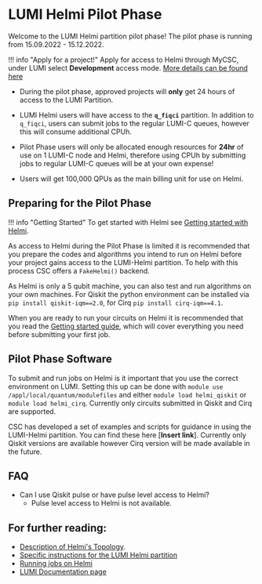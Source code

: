 # LUMI Helmi Pilot Phase 


Welcome to the LUMI Helmi partition pilot phase! The pilot phase is running from 15.09.2022 - 15.12.2022.  


!!! info "Apply for a project!"
	Apply for access to Helmi through MyCSC, under LUMI select **Development** access mode.
	[More details can be found here](../helmi_accounts/)

* During the pilot phase, approved projects will **only** get 24 hours of access to the LUMI Partition.

* LUMI Helmi users will have access to the **`q_fiqci`** partition. In addition to `q_fiqci`, users can submit jobs to the regular LUMI-C queues, however this will consume additional CPUh. 

* Pilot Phase users will only be allocated enough resources for **24hr** of use on 1 LUMI-C node and Helmi, therefore using CPUh by submitting jobs to regular LUMI-C queues will be at your own expense! 

* Users will get 100,000 QPUs as the main billing unit for use on Helmi. 


## Preparing for the Pilot Phase

!!! info "Getting Started"
	To get started with Helmi see
	[Getting started with Helmi](../helmi_quick/). 


As access to Helmi during the Pilot Phase is limited it is recommended that you prepare the codes and algorithms you intend to run on Helmi before your project gains access to the LUMI-Helmi partition. To help with this process CSC offers a `FakeHelmi()` backend.

<!-- * [Kvasi](../../kvasi/kvasi/) - the Quantum Learning Machine (Currently does not offer Qiskit support, Kvasi can be accessed through LUMI in the future)
	* Kvasi runs [myQLM](https://myqlm.github.io/) which provides interoperability with Qiskit, OpenQASM and Cirq. 

* [Mahti](/computing/systems-mahti/) through `module load qiskit` and loading of the IQM Qiskit environment through creation of your own python environment.
	* `python -m venv .python_envs/qiskit-iqm`
	* `. /.python_envs/qiskit-iqm/bin/activate`
	* `pip install qiskit-iqm==2.0` or `pip install cirq-iqm==4.1`
	* You will need a separate project with Mahti access.
	* Installation with [Tykky](../../../computing/containers/tykky/) is recommended.  -->


As Helmi is only a 5 qubit machine, you can also test and run algorithms on your own machines. For Qiskit the python environment can be installed via `pip install qiskit-iqm==2.0`, for Cirq `pip install cirq-iqm==4.1`. 

When you are ready to run your circuits on Helmi it is recommended that you read the [Getting started guide](../helmi_quick/), which will cover everything you need before submitting your first job. 


## Pilot Phase Software

To submit and run jobs on Helmi is it important that you use the correct environment on LUMI. Setting this up can be done with `module use /appl/local/quantum/modulefiles` and either `module load helmi_qiskit` or `module load helmi_cirq`. Currently only circuits submitted in Qiskit and Cirq are supported. 

CSC has developed a set of examples and scripts for guidance in using the LUMI-Helmi partition. You can find these here [**Insert link**]. Currently only Qiskit versions are available however Cirq version will be made available in the future. 

## FAQ

* Can I use Qiskit pulse or have pulse level access to Helmi?
	* Pulse level access to Helmi is not available. 

## For further reading:

* [Description of Helmi's Topology](../helmi/).
* [Specific instructions for the LUMI Helmi partition](../helmi_accounts/)
* [Running jobs on Helmi](../running-on-helmi/)
* [LUMI Documentation page](https://docs.lumi-supercomputer.eu/)

